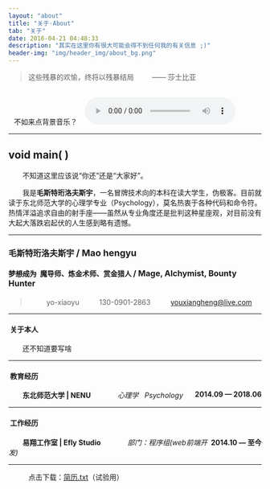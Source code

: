 ```yaml
---
layout: "about"
title: "关于·About"
tab: "关于"
date: 2016-04-21 04:48:33
description: "其实在这里你有很大可能会得不到任何我的有关信息 ;)"
header-img: "img/header_img/about_bg.png"
---
```


> 这些残暴的欢愉，终将以残暴结局 &emsp;&emsp; —— 莎士比亚

<br>
<i class="fa fa-music" aria-hidden="true"></i> &ensp; 不如来点背景音乐？ &ensp;
<audio src="/music/Exit Music (For a Film).mp3" controls="controls">
    哭泣 :-( ，你的垃圾浏览器不支持音频播放。
</audio>

----------

## void main( )

&emsp;&emsp;不知道这里应该说“你还”还是“大家好”。

&emsp;&emsp;我是**毛斯特珩洛夫斯宇**，一名冒牌技术向的本科在读大学生，伪极客。目前就读于东北师范大学的心理学专业（Psychology），莫名热衷于各种代码和命令符。热情洋溢追求自由的射手座——虽然从专业角度还是批判这种星座观，对目前没有大起大落跌宕起伏的人生感到略有遗憾。

----------

### 毛斯特珩洛夫斯宇 <span style="font-size:18px;"> / Mao hengyu </span>
#### ~~梦想成为~~&ensp;魔导师、炼金术师、赏金猎人 <span style="font-size:16px;"> / Mage, Alchymist, Bounty Hunter</span>

> &emsp;<i class="fa fa-weixin" aria-hidden="true"></i> &emsp; yo-xiaoyu
&emsp;<i class="fa fa-phone" aria-hidden="true"></i> &emsp; 130-0901-2863
&emsp;<i class="fa fa-envelope" aria-hidden="true"></i> &emsp; youxiangheng@live.com

----------

#### <i class="fa fa-user" aria-hidden="true"></i> &nbsp;关于本人

&emsp;&emsp;还不知道要写啥

----------

#### <i class="fa fa-graduation-cap" aria-hidden="true"></i> &nbsp;教育经历

&emsp;&emsp;**东北师范大学 | NENU <span style="float:right;">2014.09 — 2018.06</span>**
&emsp;&emsp;&emsp;<i class="fa fa-book" aria-hidden="true"></i> &nbsp;*心理学 &nbsp; Psychology* 

----------

#### <i class="fa fa-briefcase" aria-hidden="true"></i> &nbsp;工作经历

&emsp;&emsp;**易翔工作室 | Efly Studio <span style="float:right;">2014.10 — 至今</span>**
&emsp;&emsp;&emsp; <i class="fa fa-id-card-o" aria-hidden="true"></i> &nbsp;*部门：程序组(web前端开发)*

----------

&emsp;&emsp;<i class="fa fa-file-text-o" aria-hidden="true"></i> &nbsp; 点击下载：<a href="/files/about_me.txt" download="关于我">简历.txt</a>（试验用）
